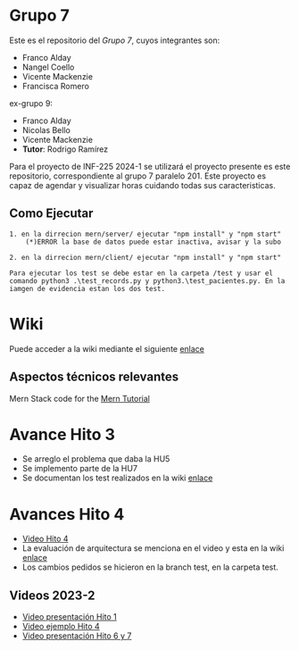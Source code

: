 # Grupo 7
Este es el repositorio del *Grupo 7*, cuyos integrantes son:
* Franco Alday
* Nangel Coello
* Vicente Mackenzie
* Francisca Romero

ex-grupo 9:
* Franco Alday
* Nicolas Bello
* Vicente Mackenzie
* **Tutor**: Rodrigo Ramírez

Para el proyecto de INF-225 2024-1 se utilizará el proyecto presente es este repositorio, correspondiente al grupo 7 paralelo 201.
Este proyecto es capaz de agendar y visualizar horas cuidando todas sus caracteristicas.

## Como Ejecutar
    

    1. en la dirrecion mern/server/ ejecutar "npm install" y "npm start"
        (*)ERROR la base de datos puede estar inactiva, avisar y la subo

    2. en la dirrecion mern/client/ ejecutar "npm install" y "npm start"

    Para ejecutar los test se debe estar en la carpeta /test y usar el comando python3 .\test_records.py y python3.\test_pacientes.py. En la iamgen de evidencia estan los dos test.
 
# Wiki
Puede acceder a la wiki mediante el siguiente [enlace](https://github.com/Zurickata/INF236-2023-2-GRUPO-9/wiki)

## Aspectos técnicos relevantes
Mern Stack code for the [Mern Tutorial](https://www.mongodb.com/languages/mern-stack-tutorial)

# Avance Hito 3
* Se arreglo el problema que daba la HU5
* Se implemento parte de la HU7
* Se documentan los test realizados en la wiki [enlace](https://github.com/Zurickata/INF236-2023-2-GRUPO-9/wiki/Tablas-casos-de-prueba)

# Avances Hito 4
* [Video Hito 4](https://youtu.be/ZaKgDk_pDi8)
* La evaluación de arquitectura se menciona en el video y esta en la wiki [enlace](https://github.com/Zurickata/INF236-2023-2-GRUPO-9/wiki/Evaluaci%C3%B3n-de-Arquitectura)
* Los cambios pedidos se hicieron en la branch test, en la carpeta test. 


## Videos 2023-2
* [Video presentación Hito 1](https://www.youtube.com/watch?v=hvjuNG07QAA)
* [Video ejemplo Hito 4](https://youtu.be/V2Hgaptnrzs)
* [Video presentación Hito 6 y 7](https://www.youtube.com/watch?v=k5BQrs4SamM)
  